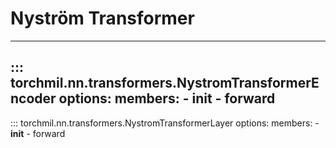 # Nyström Transformer

---
::: torchmil.nn.transformers.NystromTransformerEncoder
    options:
        members:
        - __init__
        - forward
---
::: torchmil.nn.transformers.NystromTransformerLayer
    options:
        members:
        - __init__
        - forward